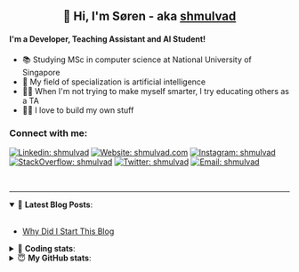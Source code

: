 <h2 align="center">
	👋 Hi, I'm Søren - aka <a href="https://shmulvad.com">shmulvad</a>
</h2>

#### I'm a Developer, Teaching Assistant and AI Student!
- 📚 Studying MSc in computer science at National University of Singapore
- 🧠 My field of specialization is artificial intelligence
- 👨‍🏫 When I'm not trying to make myself smarter, I try educating others as a TA
- 👨‍💻 I love to build my own stuff

### Connect with me:

[![Linkedin: shmulvad](https://img.shields.io/badge/shmulvad-blue?style=flat&logo=Linkedin&logoColor=white)][linkedin]
[![Website: shmulvad.com](https://img.shields.io/badge/shmulvad.com-47CCCC?&style=flat&logo=Google-Chrome&logoColor=white)][website]
[![Instagram: shmulvad](https://img.shields.io/badge/-@shmulvad-purple?style=flat&logo=Instagram&logoColor=white)][instagram]
[![StackOverflow: shmulvad](https://img.shields.io/badge/shmulvad-FE7A16?style=flat&logo=stack-overflow&logoColor=white)][stackOverflow]
[![Twitter: shmulvad](https://img.shields.io/badge/@shmulvad-1ca0f1?style=flat&logo=twitter&logoColor=white)][twitter]
[![Email: shmulvad](https://img.shields.io/badge/shmulvad-D14836?style=flat&logo=gmail&logoColor=white)][mail]

<br />

---

<details open>
 <summary>📕 <b>Latest Blog Posts</b>: </summary>

<br>

<!-- BLOG-POST-LIST:START -->
- [Why Did I Start This Blog](https://shmulvad.com/blog/why-did-start-this-blog)
<!-- BLOG-POST-LIST:END -->

</details>

<!-- --- -->

<details>
 <summary>🤖 <b>Coding stats</b>: </summary>

<br>

<!--START_SECTION:waka-->
**I'm a Night 🦉** 

```text
🌞 Morning    83 commits     ██░░░░░░░░░░░░░░░░░░░░░░░   8.66% 
🌆 Daytime    359 commits    █████████░░░░░░░░░░░░░░░░   37.47% 
🌃 Evening    323 commits    ████████░░░░░░░░░░░░░░░░░   33.72% 
🌙 Night      193 commits    █████░░░░░░░░░░░░░░░░░░░░   20.15%

```


📊 **This Week I Spent My Time On** 

```text
💬 Programming Languages: 
Python                   19 hrs 1 min        ███████████████░░░░░░░░░░   62.51% 
Other                    3 hrs 46 mins       ███░░░░░░░░░░░░░░░░░░░░░░   12.38% 
HTML                     3 hrs 16 mins       ██░░░░░░░░░░░░░░░░░░░░░░░   10.75% 
JavaScript               1 hr 29 mins        █░░░░░░░░░░░░░░░░░░░░░░░░   4.89% 
SQL                      1 hr 27 mins        █░░░░░░░░░░░░░░░░░░░░░░░░   4.81%

🔥 Editors: 
VS Code                  25 hrs 37 mins      █████████████████████░░░░   84.17% 
Zsh                      3 hrs 42 mins       ███░░░░░░░░░░░░░░░░░░░░░░   12.21% 
Sublime Text             1 hr 6 mins         █░░░░░░░░░░░░░░░░░░░░░░░░   3.63%

🐱‍💻 Projects: 
overvaagning             12 hrs 13 mins      ██████████░░░░░░░░░░░░░░░   40.14% 
overvaagning-sender      8 hrs 39 mins       ███████░░░░░░░░░░░░░░░░░░   28.42% 
faktanet                 5 hrs 35 mins       ████░░░░░░░░░░░░░░░░░░░░░   18.37% 
Terminal                 1 hr 12 mins        █░░░░░░░░░░░░░░░░░░░░░░░░   3.95% 
ps1                      1 hr 6 mins         █░░░░░░░░░░░░░░░░░░░░░░░░   3.67%

```


 Last Updated on 16/08/2021
<!--END_SECTION:waka-->

</details>

<!-- --- -->

<details>
 <summary>😇 <b>My GitHub stats</b>: </summary>

<br>

<img align="left" alt="shmulvad's Github Stats" src="https://github-readme-stats.vercel.app/api?username=shmulvad&show_icons=true&hide_border=true" />

</details>



[website]: https://shmulvad.com
[twitter]: https://twitter.com/shmulvad
[linkedin]: https://linkedin.com/in/shmulvad
[instagram]: https://instagram.com/shmulvad
[stackOverflow]: https://stackoverflow.com/users/9248793/shmulvad
[mail]: mailto:shmulvad@gmail.com
[github]: https://github.com/shmulvad
